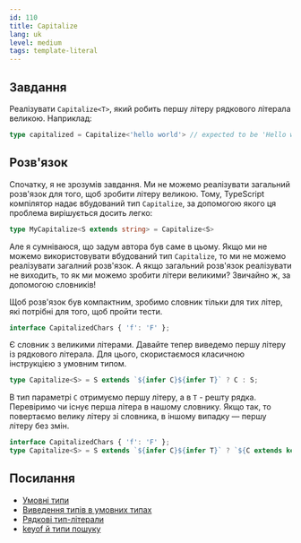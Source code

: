 ```yaml
---
id: 110
title: Capitalize
lang: uk
level: medium
tags: template-literal
---
```


## Завдання

Реалізувати `Capitalize<T>`, який робить першу літеру рядкового літерала великою.
Наприклад:

```typescript
type capitalized = Capitalize<'hello world'> // expected to be 'Hello world'
```

## Розв'язок

Спочатку, я не зрозумів завдання.
Ми не можемо реалізувати загальний розв'язок для того, щоб зробити літеру великою.
Тому, TypeScript компілятор надає вбудований тип `Capitalize`, за допомогою якого ця проблема вирішується досить легко:

```typescript
type MyCapitalize<S extends string> = Capitalize<S>
```

Але я сумніваюся, що задум автора був саме в цьому.
Якщо ми не можемо використовувати вбудований тип `Capitalize`, то ми не можемо реалізувати загалний розв'язок.
А якщо загальний розв'язок реалізувати не виходить, то як ми можемо зробити літери великими?
Звичайно ж, за допомогою словників!

Щоб розв'язок був компактним, зробимо словник тільки для тих літер, які потрібні для того, щоб пройти тести.

```typescript
interface CapitalizedChars { 'f': 'F' };
```

Є словник з великими літерами.
Давайте тепер виведемо першу літеру із рядкового літерала.
Для цього, скористаємося класичною інструкцією з умовним типом.

```typescript
type Capitalize<S> = S extends `${infer C}${infer T}` ? C : S;
```

В тип параметрі `C` отримуємо першу літеру, а в `T` - решту рядка.
Перевіримо чи існує перша літера в нашому словнику.
Якщо так, то повертаємо велику літеру зі словника, в іншому випадку — першу літеру без змін.

```typescript
interface CapitalizedChars { 'f': 'F' };
type Capitalize<S> = S extends `${infer C}${infer T}` ? `${C extends keyof CapitalizedChars ? CapitalizedChars[C] : C}${T}` : S;
```

## Посилання

- [Умовні типи](https://www.typescriptlang.org/docs/handbook/advanced-types.html#conditional-types)
- [Виведення типів в умовних типах](https://www.typescriptlang.org/docs/handbook/advanced-types.html#type-inference-in-conditional-types)
- [Рядкові тип-літерали](https://www.typescriptlang.org/docs/handbook/release-notes/typescript-4-1.html#template-literal-types)
- [keyof й типи пошуку](https://www.typescriptlang.org/docs/handbook/release-notes/typescript-2-1.html#keyof-and-lookup-types)
